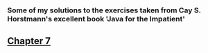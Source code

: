### Some of my solutions to the exercises taken from Cay S. Horstmann's excellent book 'Java for the Impatient'

## [Chapter 7](chapter-7/README.md)

